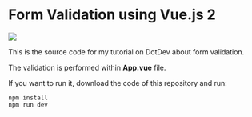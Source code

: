 # Form Validation using Vue.js 2

![](http://i.imgur.com/bTpFMEp.gif)

This is the source code for my tutorial on DotDev about form validation.

The validation is performed within **App.vue** file.


If you want to run it, download the code of this repository and run:

```
npm install
npm run dev
```
